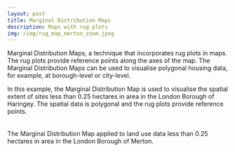 ```yaml
---
layout: post
title: Marginal Distribution Maps
description: Maps with rug plots
img: /img/rug_map_merton_zoom.jpeg
---
```

  
Marginal Distribution Maps, a technique that incorporates rug plots in maps. The rug plots provide reference points along the axes of the map. The Marginal Distribution Maps can be used to visualise polygonal housing data, for example, at borough-level or city-level.

<div class="col">
	<img class="col" src="{{ site.baseurl }}/img/rug_map_haringey.jpeg" alt="" title=""/>
</div>

<div class="col three caption">
	In this example, the Marginal Distribution Map is used to visualise the spatial extent of sites less than 0.25 hectares in area in the London Borough of Haringey. The spatial data is polygonal and the rug plots provide reference points.
</div>

<br>
<br>

<div class="col">
	<img class="col" src="{{ site.baseurl }}/img/rug_map_merton.jpeg" alt="" title=""/>
</div>

<div class="col three caption">
	The Marginal Distribution Map applied to land use data less than 0.25 hectares in area in the London Borough of Merton.
</div>
